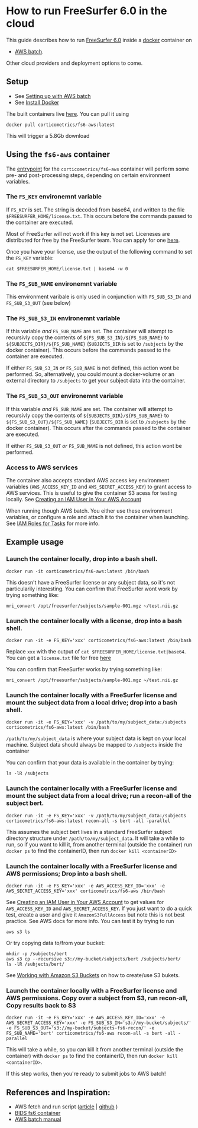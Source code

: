 # How to run FreeSurfer 6.0 in the cloud

This guide describes how to run [FreeSurfer 6.0](https://surfer.nmr.mgh.harvard.edu/fswiki/ReleaseNotes) inside a [docker](https://www.docker.com/) container on 
  - [AWS batch](https://aws.amazon.com/batch/).

Other cloud providers and deployment options to come.

## Setup

- See [Setting up with AWS batch](http://docs.aws.amazon.com/batch/latest/userguide/get-set-up-for-aws-batch.html)
- See [Install Docker](https://docs.docker.com/engine/installation/)

The built containers live [here](https://hub.docker.com/u/corticometrics/).  You can pull it using
```
docker pull corticometrics/fs6-aws:latest 
```
This will trigger a 5.8Gb download

## Using the `fs6-aws` container

The [entrypoint](./docker/entrypoint-aws.bash) for the `corticometrics/fs6-aws` container will perform some pre- and post-processing steps, depending on certain environment variables.

### The `FS_KEY` environemnt variable

If `FS_KEY` is set.  The string is decoded from base64, and written to the file `$FREESURFER_HOME/license.txt`.  This occurs before the commands passed to the container are executed.

Most of FreeSurfer will not work if this key is not set.  Liceneses are distributed for free by the FreeSurfer team.  You can apply for one [here](https://surfer.nmr.mgh.harvard.edu/registration.html).

Once you have your license, use the output of the following command to set the `FS_KEY` variable:
```
cat $FREESURFER_HOME/license.txt | base64 -w 0
```

### The `FS_SUB_NAME` environemnt variable

This environment varibale is only used in conjunction with `FS_SUB_S3_IN` and `FS_SUB_S3_OUT` (see below)

### The `FS_SUB_S3_IN` environemnt variable

If this variable *and* `FS_SUB_NAME` are set.  The container will attempt to recursivly copy the contents of `${FS_SUB_S3_IN}/${FS_SUB_NAME}` to `${SUBJECTS_DIR}/${FS_SUB_NAME}` (`SUBJECTS_DIR` is set to `/subjects` by the docker container).  This occurs before the commands passed to the container are executed.  

If either `FS_SUB_S3_IN` *or* `FS_SUB_NAME` is not defined, this action wont be performed.  So, alternatively, you could mount a docker-volume or an external directory to `/subjects` to get your subject data into the container.

### The `FS_SUB_S3_OUT` environemnt variable

If this variable *and* `FS_SUB_NAME` are set.  The container will attempt to recursivly copy the contents of `${SUBJECTS_DIR}/${FS_SUB_NAME}` to `${FS_SUB_S3_OUT}/${FS_SUB_NAME}` (`SUBJECTS_DIR` is set to `/subjects` by the docker container).  This occurs after the commands passed to the container are executed.  

If either `FS_SUB_S3_OUT` *or* `FS_SUB_NAME` is not defined, this action wont be performed.  

### Access to AWS services

The container also accepts standard AWS access key environment variables (`AWS_ACCESS_KEY_ID` and `AWS_SECRET_ACCESS_KEY`) to grant access to AWS services.  This is useful to give the container S3 acess for testing locally.  See [Creating an IAM User in Your AWS Account](http://docs.aws.amazon.com/IAM/latest/UserGuide/id_users_create.html)

When running though AWS batch.  You either use these environment variables, or configure a role and attach it to the container when launching.  See [IAM Roles for Tasks](http://docs.aws.amazon.com/AmazonECS/latest/developerguide/task-iam-roles.html) for more info.

## Example usage

### Launch the container locally, drop into a bash shell.

```
docker run -it corticometrics/fs6-aws:latest /bin/bash
```

This doesn't have a FreeSurfer license or any subject data, so it's not particularily interesting.  You can confirm that FreeSurfer wont work by trying something like:

```
mri_convert /opt/freesurfer/subjects/sample-001.mgz ~/test.nii.gz
```

### Launch the container locally with a license, drop into a bash shell.

```
docker run -it -e FS_KEY='xxx' corticometrics/fs6-aws:latest /bin/bash
```

Replace `xxx` with the output of `cat $FREESURFER_HOME/license.txt|base64`.  You can get a `license.txt` file for free [here](https://surfer.nmr.mgh.harvard.edu/registration.html)

You can confirm that FreeSurfer works by trying something like:

```
mri_convert /opt/freesurfer/subjects/sample-001.mgz ~/test.nii.gz
```

### Launch the container locally with a FreeSurfer license and mount the subject data from a local drive; drop into a bash shell.

```
docker run -it -e FS_KEY='xxx' -v /path/to/my/subject_data:/subjects corticometrics/fs6-aws:latest /bin/bash
```

`/path/to/my/subject_data` is where your subject data is kept on your local machine.  Subject data should always be mapped to `/subjects` inside the container

You can confirm that your data is available in the container by trying:
```
ls -lR /subjects
```

### Launch the container locally with a FreeSurfer license and mount the subject data from a local drive; run a recon-all of the subject bert.
  
```
docker run -it -e FS_KEY='xxx' -v /path/to/my/subject_data:/subjects corticometrics/fs6-aws:latest recon-all -s bert -all -parallel
```

This assumes the subject bert lives in a standard FreeSurfer subject directory structure under `/path/to/my/subject_data`. It will take a while to run, so if you want to kill it, from another terminal (outside the container) run `docker ps` to find the containerID, then run `docker kill <containerID>`

### Launch the container locally with a FreeSurfer license and AWS permissions; Drop into a bash shell.

```
docker run -it -e FS_KEY='xxx' -e AWS_ACCESS_KEY_ID='xxx' -e AWS_SECRET_ACCESS_KEY='xxx' corticometrics/fs6-aws /bin/bash
```

See [Creating an IAM User in Your AWS Account](http://docs.aws.amazon.com/IAM/latest/UserGuide/id_users_create.html) to get values for `AWS_ACCESS_KEY_ID` and `AWS_SECRET_ACCESS_KEY`.  If you just want to do a quick test, create a user and give it `AmazonS3FullAccess` but note this is not best practice.  See AWS docs for more info.  You can test it by trying to run

```
aws s3 ls
```

Or try copying data to/from your bucket:
```
mkdir -p /subjects/bert
aws s3 cp --recursive s3://my-bucket/subjects/bert /subjects/bert/
ls -lR /subjects/bert/
```

See [Working with Amazon S3 Buckets](http://docs.aws.amazon.com/AmazonS3/latest/dev/UsingBucket.html) on how to create/use S3 bukets.

### Launch the container locally with a FreeSurfer license and AWS permissions. Copy over a subject from S3, run recon-all, Copy results back to S3

```
docker run -it -e FS_KEY='xxx' -e AWS_ACCESS_KEY_ID='xxx' -e AWS_SECRET_ACCESS_KEY='xxx' -e FS_SUB_S3_IN='s3://my-bucket/subjects/' -e FS_SUB_S3_OUT='s3://my-bucket/subjects-fs6-recon/' -e FS_SUB_NAME='bert' corticometrics/fs6-aws recon-all -s bert -all -parallel
```

This will take a while, so you can kill it from another terminal (outside the container) with `docker ps` to find the containerID, then run `docker kill <containerID>`.

If this step works, then you're ready to submit jobs to AWS batch!

## References and Inspiration:
  - AWS fetch and run script ([article](https://aws.amazon.com/blogs/compute/creating-a-simple-fetch-and-run-aws-batch-job/) | [github](https://github.com/awslabs/aws-batch-helpers/tree/master/fetch-and-run) )
  - [BIDS fs6 container](https://github.com/BIDS-Apps/freesurfer/blob/master/Dockerfile)
  - [AWS batch manual](http://docs.aws.amazon.com/batch/latest/userguide/batch_user.pdf)



